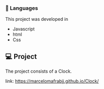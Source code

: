 ### 🚀 Languages
This project was developed in

  - Javascript
  - html
  - Css



## 💻 Project
The project consists of a Clock.

link: https://marcelomafrabjj.github.io/Clock/

